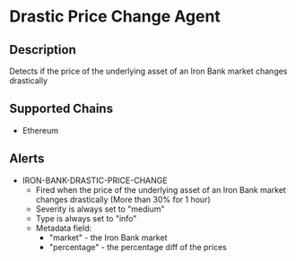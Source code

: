 # Drastic Price Change Agent

## Description

Detects if the price of the underlying asset of an Iron Bank market changes drastically

## Supported Chains

- Ethereum

## Alerts

- IRON-BANK-DRASTIC-PRICE-CHANGE
  - Fired when the price of the underlying asset of an Iron Bank market changes drastically (More than 30% for 1 hour)
  - Severity is always set to "medium"
  - Type is always set to "info"
  - Metadata field:
    - "market" - the Iron Bank market
    - "percentage" - the percentage diff of the prices
